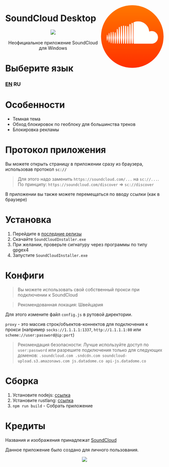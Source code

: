 <p>
<a href="https://soundcloud.com" alt="soundcloud">
<img src="https://raw.githubusercontent.com/fydne/SoundCloud-Desktop/main/icons/appLogo.png" width="200px" align="right" style="border-radius: 50%;" />
</a>

# SoundCloud Desktop
<p align="center">
<a href="https://soundcloud.com" alt="soundcloud">
<img src="https://readme-typing-svg.herokuapp.com?font=Fira+Code&weight=500&pause=1000&color=F76000&center=true&vCenter=true&repeat=false&width=435&height=25&lines=SoundCloud+Desktop">
</a>
</p>
<p align="center">
Неофициальное приложение SoundCloud для Windows
</p>

# Выберите язык
### [EN](https://github.com/zxcnoname666/SoundCloud-Desktop) RU

# Особенности
- Темная тема
- Обход блокировок по геоблоку для большинства треков
- Блокировка рекламы

# Протокол приложения
Вы можете открыть страницу в приложении сразу из браузера, использовав протокол `sc://`
> Для этого надо заменить `https://soundcloud.com/...` на `sc://...`. По принципу: `https://soundcloud.com/discover` => `sc://discover`

В приложении вы также можете перемещаться по вводу ссылки (как в браузере)

# Установка
1. Перейдите в [последние релизы](https://github.com/zxcnoname666/SoundCloud-Desktop/releases/latest)
2. Скачайте `SoundCloudInstaller.exe`
3. При желании, проверьте сигнатуру через программы по типу gpgex4
4. Запустите `SoundCloudInstaller.exe`

# Конфиги
> Вы можете использовать свой собственный прокси при подключении к SoundCloud

> Рекомендованная локация: Швейцария

Для этого измените файл `config.js` в рутовой директории.

`proxy` - это массив строк/объектов-коннектов для подключения к прокси (например `socks://1.1.1.1:1337`, `http://1.1.1.1:80` или `scheme://user:password@ip:port`)

> Рекомендация безопасности: Лучше используйте доступ по `user:password` или разрешите подключения только для следующих доменов: `.soundcloud.com .sndcdn.com soundcloud-upload.s3.amazonaws.com js.datadome.co api-js.datadome.co`

# Сборка
1. Установите nodejs: [ссылка](https://nodejs.org/en/download)
2. Установите rustlang: [ссылка](https://rust-lang.org/tools/install)
3. `npm run build` - Собрать приложение

# Кредиты
Названия и изображения принадлежат [SoundCloud](https://soundcloud.com)

Данное приложение было создано для личного пользования.

<p align="center">
<a href="javascript:void(0)">
<img src="https://profile-counter.glitch.me/scda/count.svg" width="200px" />
</a>
